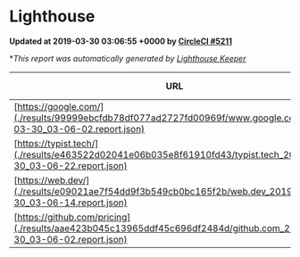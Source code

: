 
# Lighthouse

**Updated at 2019-03-30 03:06:55 +0000 by [CircleCI #5211](https://circleci.com/gh/ItinerisLtd/lighthouse-keeper-example/5211)**

**This report was automatically generated by [Lighthouse Keeper](https://github.com/itinerisltd/lighthouse-keeper)*

| URL | Performance | Accessibility | Best Practices | SEO | PWA | Updated At |
| --- | --- | --- | --- | --- | --- | --- |
| [https://google.com/](./results/99999ebcfdb78df077ad2727fd00969f/www.google.com_2019-03-30_03-06-02.report.json) | 0.96 | 0.71 | 0.93 | 0.82 | 0.58 | 2019-03-30T03:06:02.186Z |
| [https://typist.tech/](./results/e463522d02041e06b035e8f61910fd43/typist.tech_2019-03-30_03-06-22.report.json) | 1 |  |  |  |  | 2019-03-30T03:06:22.373Z |
| [https://web.dev/](./results/e09021ae7f54dd9f3b549cb0bc165f2b/web.dev_2019-03-30_03-06-14.report.json) | 0.97 | 0.93 | 1 | 0.96 | 1 | 2019-03-30T03:06:14.618Z |
| [https://github.com/pricing](./results/aae423b045c13965ddf45c696df2484d/github.com_2019-03-30_03-06-02.report.json) | 0.87 | 0.89 | 0.93 | 0.9 | 0.58 | 2019-03-30T03:06:02.306Z |
